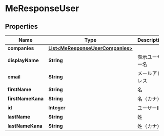 

# MeResponseUser

## Properties

Name | Type | Description | Notes
------------ | ------------- | ------------- | -------------
**companies** | [**List&lt;MeResponseUserCompanies&gt;**](MeResponseUserCompanies.md) |  |  [optional]
**displayName** | **String** | 表示ユーザー名 |  [optional]
**email** | **String** | メールアドレス | 
**firstName** | **String** | 名 |  [optional]
**firstNameKana** | **String** | 名（カナ） |  [optional]
**id** | **Integer** | ユーザーID | 
**lastName** | **String** | 姓 |  [optional]
**lastNameKana** | **String** | 姓（カナ） |  [optional]



